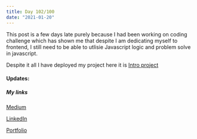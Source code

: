 ```yaml
---
title: Day 102/100
date: "2021-01-20"
---
```


This post is a few days late purely because I had been working on coding challenge which has shown me that despite I am dedicating myself to frontend, I still need to be able to utlisie Javascript logic and problem solve in javascript.

Despite it all I have deployed my project here it is [Intro project](https://intro-comp.vercel.app/)

#### Updates:

##### My links 
[Medium](https://medium.com/@kalemajoanna)

[LinkedIn](https://www.linkedin.com/in/joanna-e-kalema-a5a5b4136/)

[Portfolio](https://joannathedeveloper.netlify.app/)




